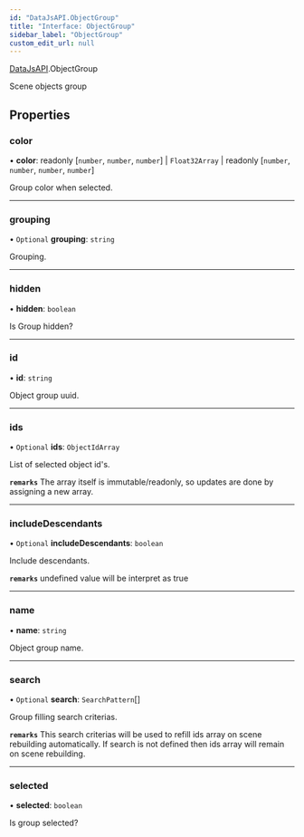 ```yaml
---
id: "DataJsAPI.ObjectGroup"
title: "Interface: ObjectGroup"
sidebar_label: "ObjectGroup"
custom_edit_url: null
---
```


[DataJsAPI](../namespaces/DataJsAPI.md).ObjectGroup

Scene objects group

## Properties

### color

• **color**: readonly [`number`, `number`, `number`] \| `Float32Array` \| readonly [`number`, `number`, `number`, `number`]

Group color when selected.

___

### grouping

• `Optional` **grouping**: `string`

Grouping.

___

### hidden

• **hidden**: `boolean`

Is Group hidden?

___

### id

• **id**: `string`

Object group uuid.

___

### ids

• `Optional` **ids**: `ObjectIdArray`

List of selected object id's.

**`remarks`**
The array itself is immutable/readonly, so updates are done by assigning a new array.

___

### includeDescendants

• `Optional` **includeDescendants**: `boolean`

Include descendants.

**`remarks`**
undefined value will be interpret as true

___

### name

• **name**: `string`

Object group name.

___

### search

• `Optional` **search**: `SearchPattern`[]

Group filling search criterias.

**`remarks`**
This search criterias will be used to refill ids array on scene rebuilding automatically.
If search is not defined then ids array will remain on scene rebuilding.

___

### selected

• **selected**: `boolean`

Is group selected?
